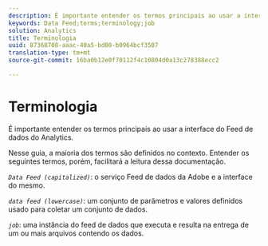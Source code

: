 ```yaml
---
description: É importante entender os termos principais ao usar a interface do Feed de dados do Analytics.
keywords: Data Feed;terms;terminology;job
solution: Analytics
title: Terminologia
uuid: 87368708-aaac-40a5-bd00-b0964bcf3507
translation-type: tm+mt
source-git-commit: 16ba0b12e0f70112f4c10804d0a13c278388ecc2

---
```



# Terminologia

É importante entender os termos principais ao usar a interface do Feed de dados do Analytics.

Nesse guia, a maioria dos termos são definidos no contexto. Entender os seguintes termos, porém, facilitará a leitura dessa documentação.

*`Data Feed (capitalized)`*: o serviço Feed de dados da Adobe e a interface do mesmo.

*`data feed (lowercase)`*: um conjunto de parâmetros e valores definidos usado para coletar um conjunto de dados.

*`job`*: uma instância do feed de dados que executa e resulta na entrega de um ou mais arquivos contendo os dados.
